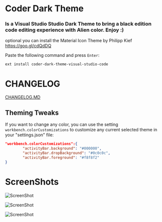 # Coder Dark Theme
### Is a Visual Studio Studio Dark Theme to bring a black edition code editing experience with Alien color. Enjoy :)
optional you can install the Material Icon Theme by Philipp Kief https://goo.gl/cdQdDQ

Paste the following command and press `Enter`:
```shell
ext install coder-dark-theme-visual-studio-code
```
# CHANGELOG
[CHANGELOG.MD](https://github.com/perubin/coder-dark-theme-visual-studio-code/blob/master/CHANGELOG.md)

## Theming Tweaks
If you want to change any color, you can use the setting `workbench.colorCustomizations` to customize any current selected theme in your "settings.json" file:

```json
"workbench.colorCustomizations":{
		"activityBar.background": "#000000",
		"activityBar.dropBackground": "#0c0c0c",
		"activityBar.foreground": "#f8f8f2"
}
```
# ScreenShots
![ScreenShot](https://raw.githubusercontent.com/perubin/coder-dark-theme-visual-studio-code/master/assets/ss1.png)

![ScreenShot](https://raw.githubusercontent.com/perubin/coder-dark-theme-visual-studio-code/master/assets/ss2.png)

![ScreenShot](https://raw.githubusercontent.com/perubin/coder-dark-theme-visual-studio-code/master/assets/ss3.png)
